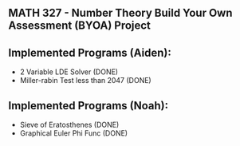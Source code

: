 ## MATH 327 - Number Theory Build Your Own Assessment (BYOA) Project

## Implemented Programs (Aiden):
- 2 Variable LDE Solver (DONE)
- Miller-rabin Test less than 2047 (DONE)

## Implemented Programs (Noah):
- Sieve of Eratosthenes (DONE)
- Graphical Euler Phi Func (DONE)
